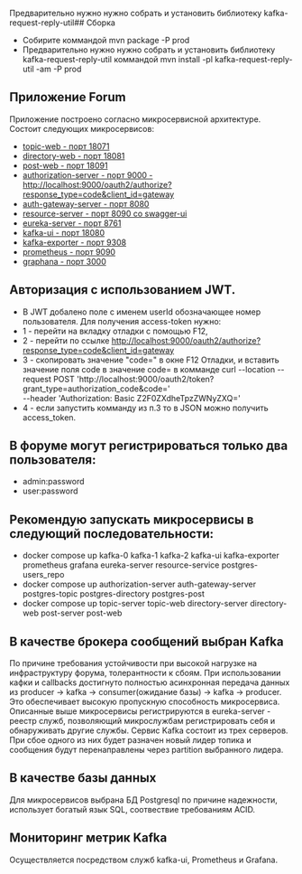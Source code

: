 Предварительно нужно нужно собрать и установить библиотеку kafka-request-reply-util## Сборка
- Собирите коммандой mvn package -P prod
- Предварительно нужно нужно собрать и установить библиотеку kafka-request-reply-util коммандой mvn install -pl kafka-request-reply-util -am -P prod
## Приложение Forum 
Приложение построено согласно микросервисной архитектуре. Состоит следующих микросервисов:
- [topic-web - порт 18071](http://localhost:18071/topicsweb/swagger-ui/index.html)
- [directory-web - порт 18081](http://localhost:18081/directoriesweb/swagger-ui/index.html)
- [post-web - порт 18091](http://localhost:18091/postsweb/swagger-ui/index.html)
- [authorization-server - порт 9000 - http://localhost:9000/oauth2/authorize?response_type=code&client_id=gateway](http://localhost:9000/oauth2/authorize?response_type=code&client_id=gateway)
- [auth-gateway-server - порт 8080](http://localhost:8080/swagger-ui/index.html)
- [resource-server - порт 8090 со swagger-ui](http://localhost:8090/swagger-ui/index.html)
- [eureka-server - порт 8761](http://localhost:8761)
- [kafka-ui - порт 18080](http://localhost:18080)
- [kafka-exporter - порт 9308](http://localhost:9308)
- [prometheus - порт 9090](http://localhost:9090)
- [graphana - порт 3000](http://localhost:3000)
## Авторизация с использованием JWT. 
- В JWT добалено поле с именем userId обозначающее номер пользователя. Для получения access-token нужно:
- 1 - перейти на вкладку отладки с помощью F12, 
- 2 - перейти по ссылке [http://localhost:9000/oauth2/authorize?response_type=code&client_id=gateway](http://localhost:9000/oauth2/authorize?response_type=code&client_id=gateway)
- 3 - скопировать значение "code=" в окне F12 Отладки, и вставить значение поля code в значение code= в комманде 
curl --location --request POST 'http://localhost:9000/oauth2/token?grant_type=authorization_code&code=' \
--header 'Authorization: Basic Z2F0ZXdheTpzZWNyZXQ='
- 4 - если запустить комманду из п.3 то в JSON можно получить access_token.
## В форуме могут регистрироваться только два пользователя:
- admin:password
- user:password
## Рекомендую запускать микросервисы в следующий последовательности:
- docker compose up kafka-0 kafka-1 kafka-2 kafka-ui kafka-exporter prometheus grafana eureka-server resource-service postgres-users_repo
- docker compose up authorization-server auth-gateway-server postgres-topic postgres-directory postgres-post
- docker compose up topic-server topic-web directory-server directory-web post-server post-web

## В качестве брокера сообщений выбран Kafka 
По причине требования устойчивости при высокой нагрузке на инфраструктуру форума,
толерантности к сбоям. При использовании кафки и callbacks достигнуто полностью асинхронная передача данных 
из producer -> kafka -> consumer(ожидание базы) -> kafka -> producer. Это обеспечивает высокую пропускную способность микросервиса.
Описанные выше микросервисы регистрируются в eureka-server - реестр служб, позволяющий микрослужбам регистрировать себя 
и обнаруживать другие службы. Сервис Kafka состоит из трех серверов. При сбое одного из них будет разначен новый лидер топика 
и сообщения будут перенаправлены через partition выбранного лидера.
## В качестве базы данных
Для микросервисов выбрана БД Postgresql по причине надежности, использует богатый язык SQL, соотвествие требованиям ACID. 
## Мониторинг метрик Kafka 
Осуществляется посредством служб kafka-ui, Prometheus и Grafana.
